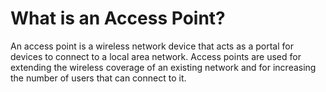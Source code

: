 # What is an Access Point?

An access point is a wireless network device that acts as a portal for devices to connect to a local area network. Access points are used for extending the wireless coverage of an existing network and for increasing the number of users that can connect to it.
